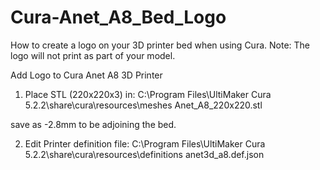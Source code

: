 # Cura-Anet_A8_Bed_Logo
How to create a logo on your 3D printer bed when using Cura. Note: The logo will not print as part of your model.

Add Logo to Cura Anet A8 3D Printer

1) Place STL (220x220x3) in:
C:\Program Files\UltiMaker Cura 5.2.2\share\cura\resources\meshes
Anet_A8_220x220.stl

save as -2.8mm to be adjoining the bed.

2) Edit Printer definition file:
C:\Program Files\UltiMaker Cura 5.2.2\share\cura\resources\definitions
anet3d_a8.def.json
